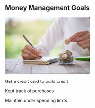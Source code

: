 Money Management Goals
-----
![money](money.jpeg)

Get a credit card to build credit 

Kept track of purchases 

Maintain under spending limits 
